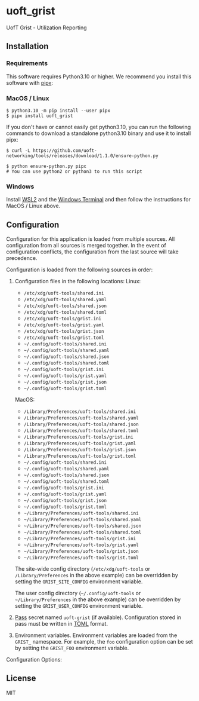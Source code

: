 # uoft_grist

UofT Grist - Utilization Reporting

## Installation

### Requirements

This software requires Python3.10 or higher.
We recommend you install this software with [pipx](https://pypa.github.io/pipx/):

### MacOS / Linux

```console
$ python3.10 -m pip install --user pipx
$ pipx install uoft_grist
```

If you don't have or cannot easily get python3.10, you can run the following commands to download a standalone python3.10 binary and use it to install pipx:

```console
$ curl -L https://github.com/uoft-networking/tools/releases/download/1.1.0/ensure-python.py

$ python ensure-python.py pipx
# You can use python2 or python3 to run this script

```

### Windows

Install [WSL2](https://learn.microsoft.com/en-us/windows/wsl/install) and the [Windows Terminal](https://apps.microsoft.com/store/detail/windows-terminal/9N0DX20HK701?hl=en-ca&gl=ca) and then follow the instructions for MacOS / Linux above.

## Configuration

Configuration for this application is loaded from multiple sources. All configuration from all sources is merged together. In the event of configuration conflicts, the configuration from the last source will take precedence.

Configuration is loaded from the following sources in order:

1. Configuration files in the following locations:
    Linux:
    - `/etc/xdg/uoft-tools/shared.ini`
    - `/etc/xdg/uoft-tools/shared.yaml`
    - `/etc/xdg/uoft-tools/shared.json`
    - `/etc/xdg/uoft-tools/shared.toml`
    - `/etc/xdg/uoft-tools/grist.ini`
    - `/etc/xdg/uoft-tools/grist.yaml`
    - `/etc/xdg/uoft-tools/grist.json`
    - `/etc/xdg/uoft-tools/grist.toml`
    - `~/.config/uoft-tools/shared.ini`
    - `~/.config/uoft-tools/shared.yaml`
    - `~/.config/uoft-tools/shared.json`
    - `~/.config/uoft-tools/shared.toml`
    - `~/.config/uoft-tools/grist.ini`
    - `~/.config/uoft-tools/grist.yaml`
    - `~/.config/uoft-tools/grist.json`
    - `~/.config/uoft-tools/grist.toml`

    MacOS:
    - `/Library/Preferences/uoft-tools/shared.ini`
    - `/Library/Preferences/uoft-tools/shared.yaml`
    - `/Library/Preferences/uoft-tools/shared.json`
    - `/Library/Preferences/uoft-tools/shared.toml`
    - `/Library/Preferences/uoft-tools/grist.ini`
    - `/Library/Preferences/uoft-tools/grist.yaml`
    - `/Library/Preferences/uoft-tools/grist.json`
    - `/Library/Preferences/uoft-tools/grist.toml`
    - `~/.config/uoft-tools/shared.ini`
    - `~/.config/uoft-tools/shared.yaml`
    - `~/.config/uoft-tools/shared.json`
    - `~/.config/uoft-tools/shared.toml`
    - `~/.config/uoft-tools/grist.ini`
    - `~/.config/uoft-tools/grist.yaml`
    - `~/.config/uoft-tools/grist.json`
    - `~/.config/uoft-tools/grist.toml`
    - `~/Library/Preferences/uoft-tools/shared.ini`
    - `~/Library/Preferences/uoft-tools/shared.yaml`
    - `~/Library/Preferences/uoft-tools/shared.json`
    - `~/Library/Preferences/uoft-tools/shared.toml`
    - `~/Library/Preferences/uoft-tools/grist.ini`
    - `~/Library/Preferences/uoft-tools/grist.yaml`
    - `~/Library/Preferences/uoft-tools/grist.json`
    - `~/Library/Preferences/uoft-tools/grist.toml`


    The site-wide config directory (`/etc/xdg/uoft-tools` or `/Library/Preferences` in the above example) can be overridden by setting the `GRIST_SITE_CONFIG` environment variable.

    The user config directory (`~/.config/uoft-tools` or `~/Library/Preferences` in the above example) can be overridden by setting the `GRIST_USER_CONFIG` environment variable.

2. [Pass](https://www.passwordstore.org/) secret named `uoft-grist` (if available). Configuration stored in pass must be written in [TOML](https://toml.io/en/) format.

3. Environment variables. Environment variables are loaded from the `GRIST_` namespace. For example, the `foo` configuration option can be set by setting the `GRIST_FOO` environment variable.

Configuration Options:
<!--
[[[cog 
import tasks.codegen as c; c.gen_conf_table('uoft_grist')
]]] -->
<!--[[[end]]] -->

## License

MIT